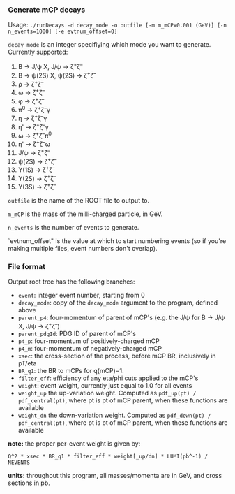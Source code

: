### Generate mCP decays

Usage: `./runDecays -d decay_mode -o outfile [-m m_mCP=0.001 (GeV)] [-n n_events=1000] [-e evtnum_offset=0]`

`decay_mode` is an integer specifiying which mode you want to generate. Currently supported:
1. B &rarr; J/&psi; X, J/&psi; &rarr; &zeta;<sup>+</sup>&zeta;<sup>&ndash;</sup>
2. B &rarr; &psi;(2S) X, &psi;(2S) &rarr; &zeta;<sup>+</sup>&zeta;<sup>&ndash;</sup>
3. &rho; &rarr; &zeta;<sup>+</sup>&zeta;<sup>&ndash;</sup>
4. &omega; &rarr; &zeta;<sup>+</sup>&zeta;<sup>&ndash;</sup>
5. &phi; &rarr; &zeta;<sup>+</sup>&zeta;<sup>&ndash;</sup>
6. &pi;<sup>0</sup> &rarr; &zeta;<sup>+</sup>&zeta;<sup>&ndash;</sup>&gamma;
7. &eta; &rarr; &zeta;<sup>+</sup>&zeta;<sup>&ndash;</sup>&gamma;
8. &eta;' &rarr; &zeta;<sup>+</sup>&zeta;<sup>&ndash;</sup>&gamma;
9. &omega; &rarr; &zeta;<sup>+</sup>&zeta;<sup>&ndash;</sup>&pi;<sup>0</sup>
10. &eta;' &rarr; &zeta;<sup>+</sup>&zeta;<sup>&ndash;</sup>&omega;
11. J/&psi; &rarr; &zeta;<sup>+</sup>&zeta;<sup>&ndash;</sup>
12. &psi;(2S) &rarr; &zeta;<sup>+</sup>&zeta;<sup>&ndash;</sup>
13. &Upsilon;(1S) &rarr; &zeta;<sup>+</sup>&zeta;<sup>&ndash;</sup>
14. &Upsilon;(2S) &rarr; &zeta;<sup>+</sup>&zeta;<sup>&ndash;</sup>
15. &Upsilon;(3S) &rarr; &zeta;<sup>+</sup>&zeta;<sup>&ndash;</sup>

`outfile` is the name of the ROOT file to output to.

`m_mCP` is the mass of the milli-charged particle, in GeV.

`n_events` is the number of events to generate.

`evtnum_offset" is the value at which to start numbering events (so if you're making multiple files, event numbers don't overlap).


### File format
Output root tree has the following branches:
* `event`: integer event number, starting from 0
* `decay_mode`: copy of the `decay_mode` argument to the program, defined above
* `parent_p4`: four-momentum of parent of mCP's (e.g. the J/&psi; for B &rarr; J/&psi; X, J/&psi; &rarr; &zeta;<sup>+</sup>&zeta;<sup>&ndash;</sup>)
* `parent_pdgId`: PDG ID of parent of mCP's
* `p4_p`: four-momentum of positively-charged mCP
* `p4_m`: four-momentum of negatively-charged mCP
* `xsec`: the cross-section of the process, before mCP BR, inclusively in pT/eta
* `BR_q1`: the BR to mCPs for q(mCP)=1.
* `filter_eff`: efficiency of any eta/phi cuts applied to the mCP's
* `weight`: event weight, currently just equal to 1.0 for all events
* `weight_up` the up-variation weight. Computed as `pdf_up(pt) / pdf_central(pt)`, where pt is pt of mCP parent, when these functions are available
* `weight_dn` the down-variation weight. Computed as `pdf_down(pt) / pdf_central(pt)`, where pt is pt of mCP parent, when these functions are available

**note:** the proper per-event weight is given by:
```
Q^2 * xsec * BR_q1 * filter_eff * weight[_up/dn] * LUMI(pb^-1) / NEVENTS
```

**units:** throughout this program, all masses/momenta are in GeV, and cross sections in pb.
